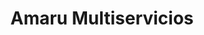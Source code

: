 ---
title: "Amaru Multiservicios"
url: /san-gabriel/amaru-multiservicios/
shop: Haushaltsartikel
---
